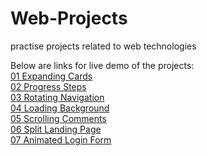# Web-Projects
practise projects related to web technologies

Below are links for live demo of the projects:
<br>
[01 Expanding Cards](https://nebulaanish.github.io/Web-Projects/01%20Expanding%20Cards) <br>
[02 Progress Steps](https://nebulaanish.github.io/Web-Projects/02%20Progress%20Steps) <br>
[03 Rotating Navigation](https://nebulaanish.github.io/Web-Projects/03%20rotating%20navigation) <br>
[04 Loading Background](https://nebulaanish.github.io/Web-Projects/04%20hidden%20search) <br>
[05 Scrolling Comments](https://nebulaanish.github.io/Web-Projects/05%20Loading%20background) <br>
[06 Split Landing Page](https://nebulaanish.github.io/Web-Projects/06%20Scrolling%20Comments) <br>
[07 Animated Login Form](https://nebulaanish.github.io/Web-Projects/08%20login%20form%20animation) <br>
